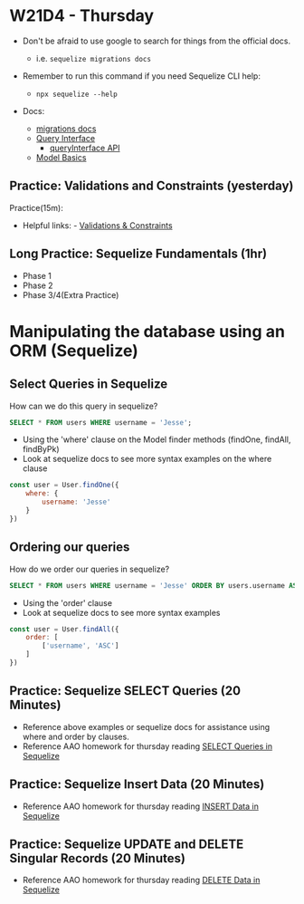 # W21D4 - Thursday
- Don't be afraid to use google to search for things from the official docs.
  - i.e. `sequelize migrations docs`

- Remember to run this command if you need Sequelize CLI help:
  - `npx sequelize --help`

- Docs:
  - [migrations docs](https://sequelize.org/docs/v6/other-topics/migrations/)
  - [Query Interface](https://sequelize.org/docs/v6/other-topics/query-interface/)
    - [queryInterface API](https://sequelize.org/api/v6/class/src/dialects/abstract/query-interface.js~queryinterface)
  - [Model Basics](https://sequelize.org/docs/v6/core-concepts/model-basics/)


## Practice: Validations and Constraints (yesterday)
Practice(15m):
  - Helpful links:
        - [Validations & Constraints](https://sequelize.org/docs/v6/core-concepts/validations-and-constraints)

## Long Practice: Sequelize Fundamentals (1hr)
- Phase 1
- Phase 2
- Phase 3/4(Extra Practice)

# Manipulating the database using an ORM (Sequelize)

## Select Queries in Sequelize

How can we do this query in sequelize?

```sql
SELECT * FROM users WHERE username = 'Jesse';
```

- Using the 'where' clause on the Model finder methods (findOne, findAll, findByPk)
- Look at sequelize docs to see more syntax examples on the where clause

```js
const user = User.findOne({
    where: {
        username: 'Jesse'
    }
})
```
## Ordering our queries

How do we order our queries in sequelize?
```sql
SELECT * FROM users WHERE username = 'Jesse' ORDER BY users.username ASC
```

- Using the 'order' clause
- Look at sequelize docs to see more syntax examples

```js
const user = User.findAll({
    order: [
        ['username', 'ASC']
    ]
})
```

## Practice: Sequelize SELECT Queries (20 Minutes)
- Reference above examples or sequelize docs for assistance using where and order by clauses.
- Reference AAO homework for thursday reading [SELECT Queries in Sequelize](https://open.appacademy.io/learn/js-py---pt-apr-2022-online/week-21---express-and-sequelize/select-queries-in-sequelize)


## Practice: Sequelize Insert Data (20 Minutes)
- Reference AAO homework for thursday reading [INSERT Data in Sequelize](https://open.appacademy.io/learn/js-py---pt-apr-2022-online/week-21---express-and-sequelize/insert-data-in-sequelize)

## Practice: Sequelize UPDATE and DELETE Singular Records (20 Minutes)
- Reference AAO homework for thursday reading [DELETE Data in Sequelize](https://open.appacademy.io/learn/js-py---pt-apr-2022-online/week-21---express-and-sequelize/delete-data-in-sequelize)
